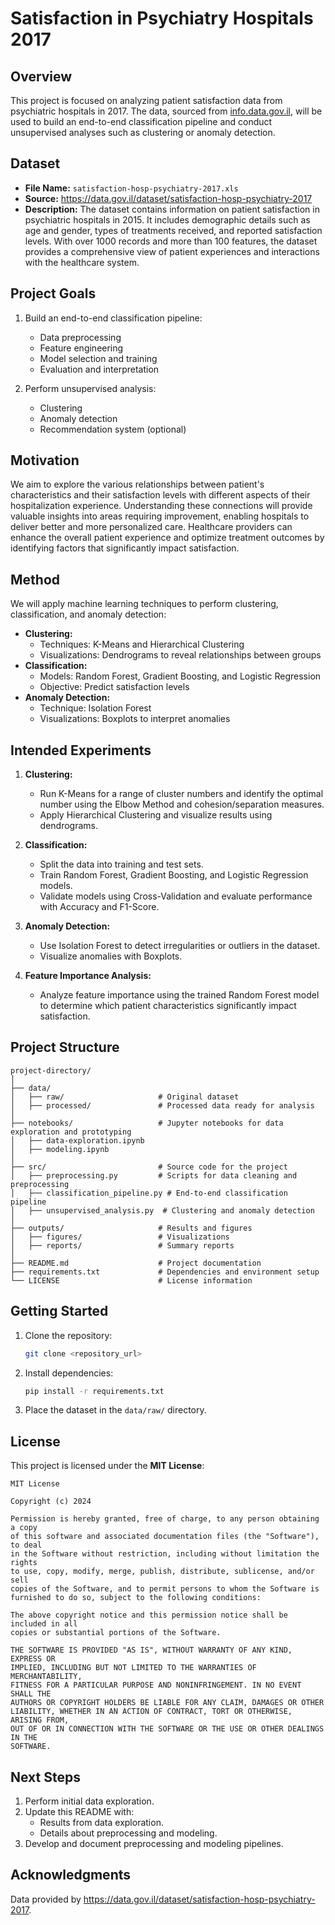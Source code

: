 # Satisfaction in Psychiatry Hospitals 2017

## Overview
This project is focused on analyzing patient satisfaction data from psychiatric hospitals in 2017. The data, sourced from [info.data.gov.il](https://info.data.gov.il/home/), will be used to build an end-to-end classification pipeline and conduct unsupervised analyses such as clustering or anomaly detection.

## Dataset
- **File Name:** `satisfaction-hosp-psychiatry-2017.xls`
- **Source:** https://data.gov.il/dataset/satisfaction-hosp-psychiatry-2017
- **Description:** The dataset contains information on patient satisfaction in psychiatric hospitals in 2015. It includes demographic details such as age and gender, types of treatments received, and reported satisfaction levels. With over 1000 records and more than 100 features, the dataset provides a comprehensive view of patient experiences and interactions with the healthcare system.

## Project Goals
1. Build an end-to-end classification pipeline:
   - Data preprocessing
   - Feature engineering
   - Model selection and training
   - Evaluation and interpretation

2. Perform unsupervised analysis:
   - Clustering
   - Anomaly detection
   - Recommendation system (optional)

## Motivation
We aim to explore the various relationships between patient's characteristics and their satisfaction levels with different aspects of their hospitalization experience. Understanding these connections will provide valuable insights into areas requiring improvement, enabling hospitals to deliver better and more personalized care. Healthcare providers can enhance the overall patient experience and optimize treatment outcomes by identifying factors that significantly impact satisfaction.

## Method
We will apply machine learning techniques to perform clustering, classification, and anomaly detection:
- **Clustering:**
  - Techniques: K-Means and Hierarchical Clustering
  - Visualizations: Dendrograms to reveal relationships between groups
- **Classification:**
  - Models: Random Forest, Gradient Boosting, and Logistic Regression
  - Objective: Predict satisfaction levels
- **Anomaly Detection:**
  - Technique: Isolation Forest
  - Visualizations: Boxplots to interpret anomalies

## Intended Experiments
1. **Clustering:**
   - Run K-Means for a range of cluster numbers and identify the optimal number using the Elbow Method and cohesion/separation measures.
   - Apply Hierarchical Clustering and visualize results using dendrograms.

2. **Classification:**
   - Split the data into training and test sets.
   - Train Random Forest, Gradient Boosting, and Logistic Regression models.
   - Validate models using Cross-Validation and evaluate performance with Accuracy and F1-Score.

3. **Anomaly Detection:**
   - Use Isolation Forest to detect irregularities or outliers in the dataset.
   - Visualize anomalies with Boxplots.

4. **Feature Importance Analysis:**
   - Analyze feature importance using the trained Random Forest model to determine which patient characteristics significantly impact satisfaction.

## Project Structure
```
project-directory/
│
├── data/
│   ├── raw/                     # Original dataset
│   ├── processed/               # Processed data ready for analysis
│
├── notebooks/                   # Jupyter notebooks for data exploration and prototyping
│   ├── data-exploration.ipynb
│   ├── modeling.ipynb
│
├── src/                         # Source code for the project
│   ├── preprocessing.py         # Scripts for data cleaning and preprocessing
│   ├── classification_pipeline.py # End-to-end classification pipeline
│   ├── unsupervised_analysis.py  # Clustering and anomaly detection
│
├── outputs/                     # Results and figures
│   ├── figures/                 # Visualizations
│   ├── reports/                 # Summary reports
│
├── README.md                    # Project documentation
├── requirements.txt             # Dependencies and environment setup
└── LICENSE                      # License information
```

## Getting Started
1. Clone the repository:
   ```bash
   git clone <repository_url>
   ```

2. Install dependencies:
   ```bash
   pip install -r requirements.txt
   ```

3. Place the dataset in the `data/raw/` directory.

## License
This project is licensed under the **MIT License**:

```
MIT License

Copyright (c) 2024

Permission is hereby granted, free of charge, to any person obtaining a copy
of this software and associated documentation files (the "Software"), to deal
in the Software without restriction, including without limitation the rights
to use, copy, modify, merge, publish, distribute, sublicense, and/or sell
copies of the Software, and to permit persons to whom the Software is
furnished to do so, subject to the following conditions:

The above copyright notice and this permission notice shall be included in all
copies or substantial portions of the Software.

THE SOFTWARE IS PROVIDED "AS IS", WITHOUT WARRANTY OF ANY KIND, EXPRESS OR
IMPLIED, INCLUDING BUT NOT LIMITED TO THE WARRANTIES OF MERCHANTABILITY,
FITNESS FOR A PARTICULAR PURPOSE AND NONINFRINGEMENT. IN NO EVENT SHALL THE
AUTHORS OR COPYRIGHT HOLDERS BE LIABLE FOR ANY CLAIM, DAMAGES OR OTHER
LIABILITY, WHETHER IN AN ACTION OF CONTRACT, TORT OR OTHERWISE, ARISING FROM,
OUT OF OR IN CONNECTION WITH THE SOFTWARE OR THE USE OR OTHER DEALINGS IN THE
SOFTWARE.
```

## Next Steps
1. Perform initial data exploration.
2. Update this README with:
   - Results from data exploration.
   - Details about preprocessing and modeling.
3. Develop and document preprocessing and modeling pipelines.

## Acknowledgments
Data provided by https://data.gov.il/dataset/satisfaction-hosp-psychiatry-2017.
